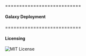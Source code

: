 

===========================
#### Galaxy Deployment  




===========================
#### Licensing  

![MIT License](https://img.shields.io/badge/license-MIT-blue.svg)

